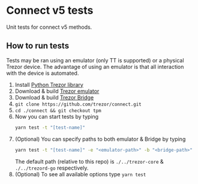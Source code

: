 # Connect v5 tests
Unit tests for connect v5 methods.

## How to run tests
Tests may be ran using an emulator (only TT is supported) or a physical Trezor device. The advantage of using an emulator is that all interaction with the device is automated.

1. Install [Python Trezor library](https://github.com/trezor/python-trezor)
2. Download & build [Trezor emulator](https://github.com/trezor/trezor-core/blob/master/docs/emulator.md)
3. Download & build [Trezor Bridge](https://github.com/trezor/trezord-go)
4. `git clone https://github.com/trezor/connect.git`
5. `cd ./connect && git checkout tpm`
6. Now you can start tests by typing
    ```bash
    yarn test -t "[test-name]"
    ```
7. (Optional) You can specify paths to both emulator & Bridge by typing
    ```bash
    yarn test -t "[test-name]" -e "<emulator-path>" -b "<bridge-path>"
    ```
    The default path (relative to this repo) is `./../trezor-core` & `./../trezord-go` respectively.
8. (Optional) To see all available options type `yarn test`




